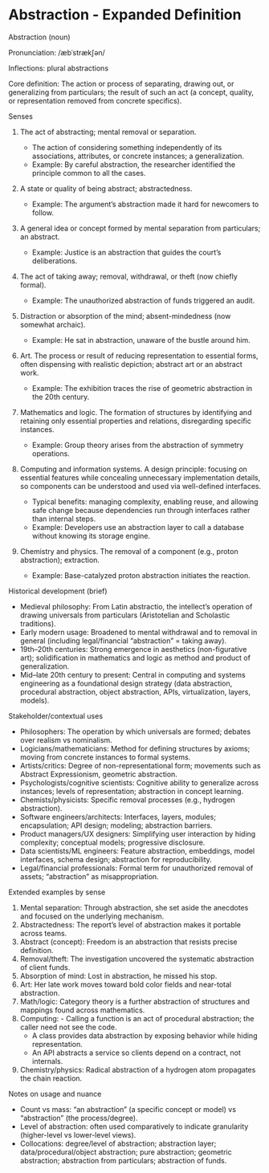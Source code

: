 # Abstraction - Expanded Definition

Abstraction (noun)

Pronunciation: /æbˈstrækʃən/

Inflections: plural abstractions

Core definition: The action or process of separating, drawing out, or generalizing from particulars; the result of such an act (a concept, quality, or representation removed from concrete specifics).

Senses
1) The act of abstracting; mental removal or separation.
   - The action of considering something independently of its associations, attributes, or concrete instances; a generalization.
   - Example: By careful abstraction, the researcher identified the principle common to all the cases.

2) A state or quality of being abstract; abstractedness.
   - Example: The argument’s abstraction made it hard for newcomers to follow.

3) A general idea or concept formed by mental separation from particulars; an abstract.
   - Example: Justice is an abstraction that guides the court’s deliberations.

4) The act of taking away; removal, withdrawal, or theft (now chiefly formal).
   - Example: The unauthorized abstraction of funds triggered an audit.

5) Distraction or absorption of the mind; absent-mindedness (now somewhat archaic).
   - Example: He sat in abstraction, unaware of the bustle around him.

6) Art. The process or result of reducing representation to essential forms, often dispensing with realistic depiction; abstract art or an abstract work.
   - Example: The exhibition traces the rise of geometric abstraction in the 20th century.

7) Mathematics and logic. The formation of structures by identifying and retaining only essential properties and relations, disregarding specific instances.
   - Example: Group theory arises from the abstraction of symmetry operations.

8) Computing and information systems. A design principle: focusing on essential features while concealing unnecessary implementation details, so components can be understood and used via well-defined interfaces.
   - Typical benefits: managing complexity, enabling reuse, and allowing safe change because dependencies run through interfaces rather than internal steps.
   - Example: Developers use an abstraction layer to call a database without knowing its storage engine.

9) Chemistry and physics. The removal of a component (e.g., proton abstraction); extraction.
   - Example: Base-catalyzed proton abstraction initiates the reaction.

Historical development (brief)
- Medieval philosophy: From Latin abstractio, the intellect’s operation of drawing universals from particulars (Aristotelian and Scholastic traditions).
- Early modern usage: Broadened to mental withdrawal and to removal in general (including legal/financial “abstraction” = taking away).
- 19th–20th centuries: Strong emergence in aesthetics (non-figurative art); solidification in mathematics and logic as method and product of generalization.
- Mid–late 20th century to present: Central in computing and systems engineering as a foundational design strategy (data abstraction, procedural abstraction, object abstraction, APIs, virtualization, layers, models).

Stakeholder/contextual uses
- Philosophers: The operation by which universals are formed; debates over realism vs nominalism.
- Logicians/mathematicians: Method for defining structures by axioms; moving from concrete instances to formal systems.
- Artists/critics: Degree of non-representational form; movements such as Abstract Expressionism, geometric abstraction.
- Psychologists/cognitive scientists: Cognitive ability to generalize across instances; levels of representation; abstraction in concept learning.
- Chemists/physicists: Specific removal processes (e.g., hydrogen abstraction).
- Software engineers/architects: Interfaces, layers, modules; encapsulation; API design; modeling; abstraction barriers.
- Product managers/UX designers: Simplifying user interaction by hiding complexity; conceptual models; progressive disclosure.
- Data scientists/ML engineers: Feature abstraction, embeddings, model interfaces, schema design; abstraction for reproducibility.
- Legal/financial professionals: Formal term for unauthorized removal of assets; “abstraction” as misappropriation.

Extended examples by sense
1) Mental separation: Through abstraction, she set aside the anecdotes and focused on the underlying mechanism.
2) Abstractedness: The report’s level of abstraction makes it portable across teams.
3) Abstract (concept): Freedom is an abstraction that resists precise definition.
4) Removal/theft: The investigation uncovered the systematic abstraction of client funds.
5) Absorption of mind: Lost in abstraction, he missed his stop.
6) Art: Her late work moves toward bold color fields and near-total abstraction.
7) Math/logic: Category theory is a further abstraction of structures and mappings found across mathematics.
8) Computing: - Calling a function is an act of procedural abstraction; the caller need not see the code.
   - A class provides data abstraction by exposing behavior while hiding representation.
   - An API abstracts a service so clients depend on a contract, not internals.
9) Chemistry/physics: Radical abstraction of a hydrogen atom propagates the chain reaction.

Notes on usage and nuance
- Count vs mass: “an abstraction” (a specific concept or model) vs “abstraction” (the process/degree). 
- Level of abstraction: often used comparatively to indicate granularity (higher-level vs lower-level views).
- Collocations: degree/level of abstraction; abstraction layer; data/procedural/object abstraction; pure abstraction; geometric abstraction; abstraction from particulars; abstraction of funds.
